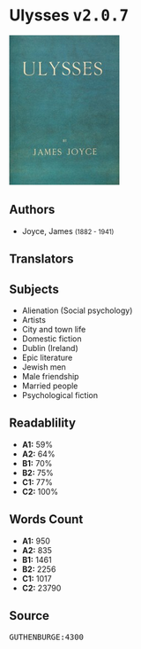 # Ulysses <kbd>v2.0.7</kbd>

![](./cover.medium.jpg "")

## Authors


 - Joyce, James <small>(1882 - 1941)</small>

## Translators



## Subjects


 - Alienation (Social psychology)
 - Artists
 - City and town life
 - Domestic fiction
 - Dublin (Ireland)
 - Epic literature
 - Jewish men
 - Male friendship
 - Married people
 - Psychological fiction

## Readablility


 - **A1:** 59%
 - **A2:** 64%
 - **B1:** 70%
 - **B2:** 75%
 - **C1:** 77%
 - **C2:** 100%

## Words Count


 - **A1:** 950
 - **A2:** 835
 - **B1:** 1461
 - **B2:** 2256
 - **C1:** 1017
 - **C2:** 23790

## Source


<kbd>GUTHENBURGE:4300</kbd>

